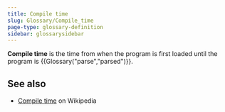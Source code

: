 ```yaml
---
title: Compile time
slug: Glossary/Compile_time
page-type: glossary-definition
sidebar: glossarysidebar
---
```



**Compile time** is the time from when the program is first loaded until the program is {{Glossary("parse","parsed")}}.

## See also

- [Compile time](https://en.wikipedia.org/wiki/Compile_time) on Wikipedia
